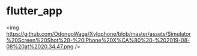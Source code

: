 # flutter_app

<img https://github.com/OdongoWaga/Xylophone/blob/master/assets/Simulator%20Screen%20Shot%20-%20iPhone%20X%CA%80%20-%202019-08-08%20at%2020.34.47.png />
